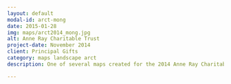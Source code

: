 ```yaml
---
layout: default
modal-id: arct-mong
date: 2015-01-28
img: maps/arct2014_mong.jpg
alt: Anne Ray Charitable Trust 
project-date: November 2014
client: Principal Gifts
category: maps landscape arct
description: One of several maps created for the 2014 Anne Ray Charitable Trust thank you book.

---
```


